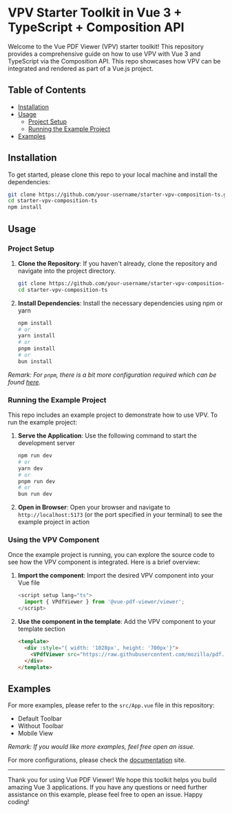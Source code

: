 # VPV Starter Toolkit in Vue 3 + TypeScript + Composition API

Welcome to the Vue PDF Viewer (VPV) starter toolkit! This repository provides a comprehensive guide on how to use VPV with Vue 3 and TypeScript via the Composition API. This repo showcases how VPV can be integrated and rendered as part of a Vue.js project.

## Table of Contents
- [Installation](#installation)
- [Usage](#usage)
  - [Project Setup](#project-setup)
  - [Running the Example Project](#running-the-example-project)
- [Examples](#examples)

## Installation

To get started, please clone this repo to your local machine and install the dependencies:

```bash
git clone https://github.com/your-username/starter-vpv-composition-ts.git
cd starter-vpv-composition-ts
npm install
```

## Usage

### Project Setup

1. **Clone the Repository**: If you haven't already, clone the repository and navigate into the project directory.

    ```bash
    git clone https://github.com/your-username/starter-vpv-composition-ts.git
    cd starter-vpv-composition-ts
    ```

2. **Install Dependencies**: Install the necessary dependencies using npm or yarn

    ```bash
    npm install
    # or
    yarn install
    # or
    pnpm install
    # or
    bun install
    ```

_Remark: For `pnpm`, there is a bit more configuration required which can be found [here](https://docs.vue-pdf-viewer.dev/troubleshooting.html#_3-resolving-peer-dependency-version-mismatch-with-pnpm)._


### Running the Example Project

This repo includes an example project to demonstrate how to use VPV. To run the example project:

1. **Serve the Application**: Use the following command to start the development server

    ```bash
    npm run dev
    # or
    yarn dev
    # or
    pnpm run dev
    # or
    bun run dev
    ```

2. **Open in Browser**: Open your browser and navigate to `http://localhost:5173` (or the port specified in your terminal) to see the example project in action

### Using the VPV Component

Once the example project is running, you can explore the source code to see how the VPV component is integrated. Here is a brief overview:

1. **Import the component**: Import the desired VPV component into your Vue file

    ```typescript
    <script setup lang="ts">
      import { VPdfViewer } from '@vue-pdf-viewer/viewer';
    </script>
    ```

2. **Use the component in the template**: Add the VPV component to your template section

    ```html
    <template>
      <div :style="{ width: '1028px', height: '700px'}">
        <VPdfViewer src="https://raw.githubusercontent.com/mozilla/pdf.js/ba2edeae/web/compressed.tracemonkey-pldi-09.pdf" />
      </div>
    </template>
    ```

## Examples

For more examples, please refer to the `src/App.vue` file in this repository:
 - Default Toolbar
 - Without Toolbar
 - Mobile View

_Remark: If you would like more examples, feel free open an issue._

For more configurations, please check the [documentation](https://docs.vue-pdf-viewer.dev) site.

---

Thank you for using Vue PDF Viewer! We hope this toolkit helps you build amazing Vue 3 applications. If you have any questions or need further assistance on this example, please feel free to open an issue. Happy coding!
